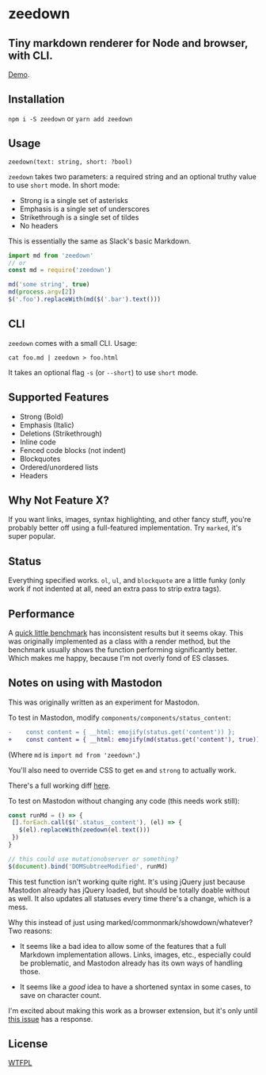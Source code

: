# zeedown

## Tiny markdown renderer for Node and browser, with CLI.

[Demo](http://jsbin.com/lubugop/edit?html,js,output).

## Installation

`npm i -S zeedown` or `yarn add zeedown`

## Usage

`zeedown(text: string, short: ?bool)`

`zeedown` takes two parameters: a required string and an optional truthy value
to use `short` mode. In short mode:

* Strong is a single set of asterisks
* Emphasis is a single set of underscores
* Strikethrough is a single set of tildes
* No headers

This is essentially the same as Slack's basic Markdown.

```javascript
import md from 'zeedown'
// or
const md = require('zeedown')

md('some string', true)
md(process.argv[2])
$('.foo').replaceWith(md($('.bar').text()))
```

## CLI

`zeedown` comes with a small CLI. Usage:

`cat foo.md | zeedown > foo.html`

It takes an optional flag `-s` (or `--short`) to use `short` mode.

## Supported Features

* Strong (Bold)
* Emphasis (Italic)
* Deletions (Strikethrough)
* Inline code
* Fenced code blocks (not indent)
* Blockquotes
* Ordered/unordered lists
* Headers

## Why Not Feature X?

If you want links, images, syntax highlighting, and other fancy stuff,
you're probably better off using a full-featured implementation. Try `marked`,
it's super popular.

## Status

Everything specified works. `ol`, `ul`, and `blockquote` are a little funky
(only work if not indented at all, need an extra pass to strip extra tags).

## Performance

A [quick little benchmark](https://jsperf.com/tootdown) has inconsistent results
but it seems okay. This was originally implemented as a class with a render
method, but the benchmark usually shows the function performing significantly
better. Which makes me happy, because I'm not overly fond of ES classes.

## Notes on using with Mastodon

This was originally written as an experiment for Mastodon.

To test in Mastodon, modify `components/components/status_content`:

```diff
-    const content = { __html: emojify(status.get('content')) };
+    const content = { __html: emojify(md(status.get('content'), true)) };
```

(Where `md` is `import md from 'zeedown'`.)

You'll also need to override CSS to get `em` and `strong` to actually work.

There's a full working diff
[here](https://github.com/tootsuite/mastodon/compare/master...zacanger:feature/md).

To test on Mastodon without changing any code (this needs work still):

```javascript
const runMd = () => {
 [].forEach.call($('.status__content'), (el) => {
   $(el).replaceWith(zeedown(el.text()))
 })
}

// this could use mutationobserver or something?
$(document).bind('DOMSubtreeModified', runMd)
```

This test function isn't working quite right. It's using jQuery just because
Mastodon already has jQuery loaded, but should be totally doable without as
well. It also updates all statuses every time there's a change, which is a mess.

Why this instead of just using marked/commonmark/showdown/whatever? Two reasons:

* It seems like a bad idea to allow some of the features that a full Markdown
  implementation allows. Links, images, etc., especially could be problematic,
  and Mastodon already has its own ways of handling those.

* It seems like a _good_ idea to have a shortened syntax in some cases, to
  save on character count.

I'm excited about making this work as a browser extension, but it's only until
[this issue](https://github.com/tootsuite/mastodon/issues/853) has a response.

## License

[WTFPL](./LICENSE.md)

